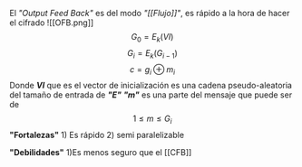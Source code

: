 El *"Output Feed Back"* es del modo *"[[Flujo]]"*, es rápido a la hora de hacer el cifrado
![[OFB.png]]
$$
G_0=E_k(VI)
$$
$$
	G_i=E_k(G_{i-1})
$$
$$c=g_i \oplus m_i$$
Donde ***VI*** que es el vector de inicialización es una cadena pseudo-aleatoria del tamaño de entrada de ***"E"***
***"m"*** es una parte del mensaje que puede ser de 
$$1 \leq m \leq G_i $$
**"Fortalezas"**
	1) Es rápido
	2) semi paralelizable

**"Debilidades"**
	1)Es menos seguro que el [[CFB]]
